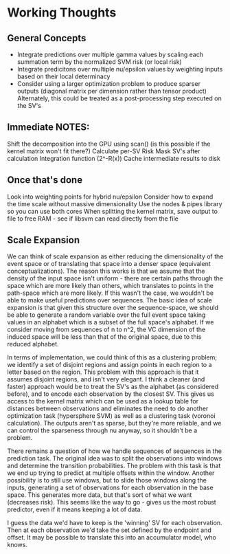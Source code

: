 Working Thoughts
====

General Concepts
---

* Integrate predictions over multiple gamma values by scaling each summation term by the normalized SVM risk (or local risk)
* Integrate predicitons over multiple nu/epsilon values by weighting inputs based on their local determinacy
* Consider using a larger optimization problem to produce sparser outputs (diagonal matrix per dimension rather than tensor product)
  Alternately, this could be treated as a post-processing step executed on the SV's


Immediate NOTES:
---

Shift the decomposition into the GPU using scan()  (is this possible if the kernel matrix won't fit there?)
Calculate per-SV Risk
Mask SV's after calculation
Integration function (2^-R(x))
Cache intermediate results to disk


Once that's done
---

Look into weighting points for hybrid nu/epsilon
Consider how to expand the time scale without massive dimensionality
Use the nodes & pipes library so you can use both cores
When splitting the kernel matrix, save output to file to free RAM - see if libsvm can read directly from the file


Scale Expansion
---
We can think of scale expansion as either reducing the dimensionality of the event space or of translating that space
into a denser space (equivalent conceptualizations).  The reason this works is that we assume that the density of the
input space isn't uniform - there are certain paths through the space which are more likely than others, which translates
to points in the path-space which are more likely.  If this wasn't the case, we wouldn't be able to make useful
predictions over sequences.  The basic idea of scale expansion is that given this structure over the sequence-space,
we should be able to generate a random variable over the full event space taking values in an alphabet which is a 
subset of the full space's alphabet.  If we consider moving from sequences of n to n^2, the VC dimension of the induced
space will be less than that of the original space, due to this reduced alphabet.

In terms of implementation, we could think of this as a clustering problem; we identify a set of disjoint regions
and assign points in each region to a letter based on the region.  This problem with this approach is that it assumes
disjoint regions, and isn't very elegant.  I think a cleaner (and faster) approach would be to treat the SV's as 
the alphabet (as considered before), and to encode each observation by the closest SV. This gives us access to the
kernel matrix which can be used as a lookup table for distances between observations and eliminates the need to do 
another optimization task (hypersphere SVM) as well as a clustering task (voronoi calculation).  The outputs aren't
as sparse, but they're more reliable, and we can control the sparseness through nu anyway, so it shouldn't be a problem.

There remains a question of how we handle sequences of sequences in the prediction task.  The original idea was to 
split the observations into windows and determine the transition probabilities.  The problem with this task is that 
we end up trying to predict at multiple offsets within the window. Another possibility is to still use windows, but
to slide those windows along the inputs, generating a set of observations for each observation in the base space.
This generates more data, but that's sort of what we want (decreases risk).  This seems like the way to go - gives
us the most robust predictor, even if it means keeping a lot of data.

I guess the data we'd have to keep is the 'winning' SV for each observation. Then at each observation we'd take
the set defined by the endpoint and offset.  It may be possible to translate this into an accumulator model, who knows.

